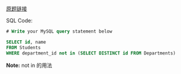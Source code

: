 [原题链接](https://leetcode-cn.com/problems/students-with-invalid-departments/)

SQL Code:

```sql
# Write your MySQL query statement below

SELECT id, name
FROM Students
WHERE department_id not in (SELECT DISTINCT id FROM Departments)
```

**Note:** not in 的用法
